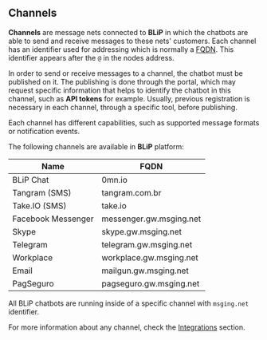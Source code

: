 ## Channels

**Channels** are message nets connected to **BLiP** in which the chatbots are able to send and receive messages to these nets' customers. Each channel has an identifier used for addressing which is normally a [FQDN](https://pt.wikipedia.org/wiki/FQDN). This identifier appears after the `@` in the nodes address.

In order to send or receive messages to a channel, the chatbot must be published on it. The publishing is done through the portal, which may request specific information that helps to identify the chatbot in this channel, such as  **API tokens** for example. Usually, previous registration is necessary in each channel, through a specific tool, before publishing.

Each channel has different capabilities, such as supported message formats or notification events.

The following channels are available in **BLiP** platform:

| Name               | FQDN                    |
|--------------------|-------------------------|
| BLiP Chat          | 0mn.io                  |
| Tangram (SMS)      | tangram.com.br          |
| Take.IO (SMS)      | take.io                 |
| Facebook Messenger | messenger.gw.msging.net |
| Skype              | skype.gw.msging.net     |
| Telegram           | telegram.gw.msging.net  |
| Workplace          | workplace.gw.msging.net |
| Email              | mailgun.gw.msging.net   |
| PagSeguro          | pagseguro.gw.msging.net |

<aside class="notice">
All BLiP chatbots are running inside of a specific channel with <code>msging.net</code> identifier.
</aside>

For more information about any channel, check the [Integrations](#Integrations) section.